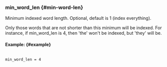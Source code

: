 ### min_word_len {#min-word-len}

Minimum indexed word length. Optional, default is 1 (index everything).

Only those words that are not shorter than this minimum will be indexed. For instance, if min_word_len is 4, then &#039;the&#039; won&#039;t be indexed, but &#039;they&#039; will be.

#### Example: {#example}

```

min_word_len = 4

```